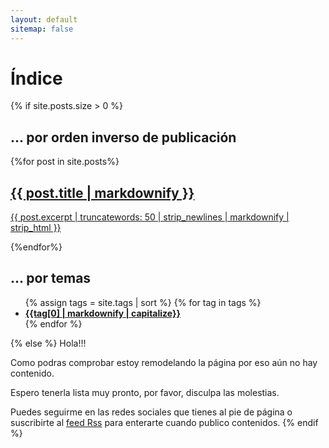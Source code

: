 ```yaml
---
layout: default
sitemap: false
---
```

# Índice
{% if site.posts.size > 0 %}
<div class="flex-grid">
<section class="col">
  <h1>... por orden inverso de publicación</h1>
  {%for post in site.posts%}
    <a href="{{post.url}}" class="article">
      <article>
        <h2>{{ post.title | markdownify }}</h2>
        <p>{{ post.excerpt | truncatewords: 50 | strip_newlines | markdownify | strip_html }}</p>
      </article>
    </a>
  {%endfor%}
</section>

<section class="col">
  <h1>... por temas</h1>
  <ul>
  {% assign tags = site.tags | sort %}
  {% for tag in tags %}
      <li><a href="/{{tag[0] | slugify | downcase }}"><strong>{{tag[0] | markdownify | capitalize}}</strong></a></li>
  {% endfor %}
  </ul>
</section>
</div>
{% else %}
Hola!!!

Como podras comprobar estoy remodelando la página por eso aún no hay contenido.

Espero tenerla lista muy pronto, por favor, disculpa las molestias.

Puedes seguirme en las redes sociales que tienes al pie de página o suscribirte al [feed Rss](/feed.xml) para enterarte cuando publico contenidos.
{% endif %}

